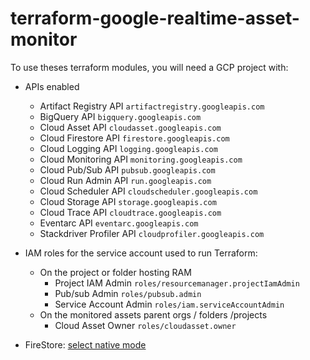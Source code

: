 # terraform-google-realtime-asset-monitor

To use theses terraform modules, you will need a GCP project with:  

- APIs enabled
  - Artifact Registry API `artifactregistry.googleapis.com`
  - BigQuery API `bigquery.googleapis.com`
  - Cloud Asset API `cloudasset.googleapis.com`
  - Cloud Firestore API `firestore.googleapis.com`
  - Cloud Logging API `logging.googleapis.com`
  - Cloud Monitoring API `monitoring.googleapis.com`
  - Cloud Pub/Sub API `pubsub.googleapis.com`
  - Cloud Run Admin API `run.googleapis.com`
  - Cloud Scheduler API `cloudscheduler.googleapis.com`
  - Cloud Storage API `storage.googleapis.com`
  - Cloud Trace API `cloudtrace.googleapis.com`
  - Eventarc API `eventarc.googleapis.com`
  - Stackdriver Profiler API `cloudprofiler.googleapis.com`

- IAM roles for the service account used to run Terraform:
  - On the project or folder hosting RAM
    - Project IAM Admin `roles/resourcemanager.projectIamAdmin`
    - Pub/sub Admin `roles/pubsub.admin`
    - Service Account Admin `roles/iam.serviceAccountAdmin`
  - On the monitored assets parent orgs / folders /projects
    - Cloud Asset Owner `roles/cloudasset.owner`

- FireStore: [select native mode](https://cloud.google.com/datastore/docs/firestore-or-datastore)
